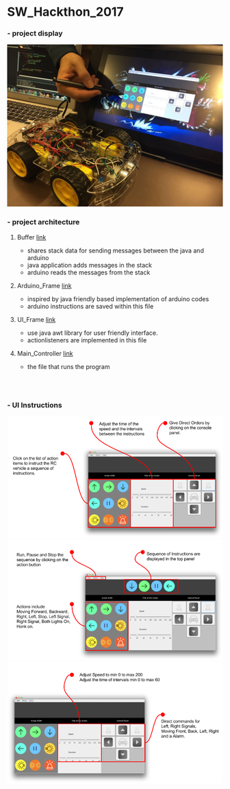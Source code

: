 # SW_Hackthon_2017

### - project display 

![First Image](README/1.jpg)


### - project architecture
1. Buffer [link](src/main/java/project_result/Buffer.java)
   - shares stack data for sending messages between the java and arduino 
   - java application adds messages in the stack
   - arduino reads the messages from the stack 

2. Arduino_Frame [link](src/main/java/project_result/Arduino_Frame.java)
   - inspired by java friendly based implementation of arduino codes 
   - arduino instructions are saved within this file 

3. UI_Frame [link](src/main/java/project_result/UI_Frame.java)
   - use java awt library for user friendly interface. 
   - actionlisteners are implemented in this file  

4. Main_Controller [link](src/main/java/project_result/Main_Controller.java)
   - the file that runs the program 


<br>
<br>


### - UI Instructions 

![First Image](README/1.png)
![Second Image](README/2.png)
![Third Image](README/3.png)






